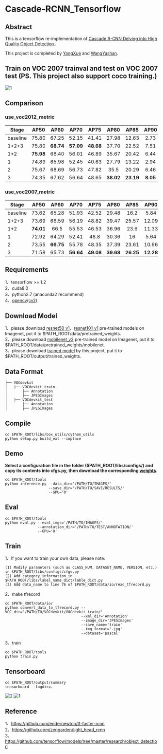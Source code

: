 ﻿# Cascade-RCNN_Tensorflow

## Abstract
This is a tensorflow re-implementation of [Cascade R-CNN Delving into High Quality Object Detection ](https://arxiv.org/abs/1712.00726).       

This project is completed by [YangXue](https://github.com/yangxue0827) and [WangYashan](https://github.com/toubasi).      

## Train on VOC 2007 trainval and test on VOC 2007 test (PS. This project also support coco training.)     
![1](voc_2007.gif)      

## Comparison
### use_voc2012_metric
| Stage | AP50 | AP60 | AP70 | AP75 | AP80 | AP85 | AP90 | AP95 |
|------------|:---:|:--:|:--:|:--:|:---:|:--:|:--:|:--:|
|baseline|75.80|67.25|52.15|41.41|27.98|12.63|2.73|0.11|
|1+2+3|75.80|**68.74**|**57.09**|**48.68**|37.70|22.52|7.51|0.54|
|1+2|**75.98**|68.40|56.01|46.89|35.67|20.42|6.44|0.39|
|1|74.89|65.98|52.45|40.63|27.79|13.22|2.94|0.11|
|2|75.67|68.69|56.73|47.82|35.5|20.29|6.46|0.38|
|3|74.35|67.62|56.64|48.65|**38.02**|**23.19**|**8.05**|**0.54**|

### use_voc2007_metric
| Stage | AP50 | AP60 | AP70 | AP75 | AP80 | AP85 | AP90 | AP95 |
|------------|:---:|:--:|:--:|:--:|:---:|:--:|:--:|:--:|
|baseline|73.62|65.28|51.93|42.52|29.48|16.2|5.84|1.32|
|1+2+3|73.69|66.59|56.19|48.82|39.47|25.57|12.09|2.5|
|1+2|**74.01**|66.5|55.53|46.53|36.96|23.6|11.33|2.15|
|1|72.92|64.29|52.41|48.8|30.36|16|5.64|2.15|
|2|73.55|**66.75**|55.78|48.35|37.39|23.61|10.66|**2.69**|
|3|71.58|65.73|**56.64**|**49.08**|**39.68**|**26.25**|**12.28**|2.32|

## Requirements
1、tensorflow >= 1.2     
2、cuda8.0     
3、python2.7 (anaconda2 recommend)    
4、[opencv(cv2)](https://pypi.org/project/opencv-python/)    

## Download Model
1、please download [resnet50_v1](http://download.tensorflow.org/models/resnet_v1_50_2016_08_28.tar.gz)、[resnet101_v1](http://download.tensorflow.org/models/resnet_v1_101_2016_08_28.tar.gz) pre-trained models on Imagenet, put it to $PATH_ROOT/data/pretrained_weights.     
2、please download [mobilenet_v2](https://storage.googleapis.com/mobilenet_v2/checkpoints/mobilenet_v2_1.0_224.tgz) pre-trained model on Imagenet, put it to $PATH_ROOT/data/pretrained_weights/mobilenet.     
3、please download [trained model](https://github.com/DetectionTeamUCAS/Models/tree/master/Cascade-RCNN_Tensorflow) by this project, put it to $PATH_ROOT/output/trained_weights.   

## Data Format
```
├── VOCdevkit
│   ├── VOCdevkit_train
│       ├── Annotation
│       ├── JPEGImages
│   ├── VOCdevkit_test
│       ├── Annotation
│       ├── JPEGImages
```

## Compile
```  
cd $PATH_ROOT/libs/box_utils/cython_utils
python setup.py build_ext --inplace
```

## Demo

**Select a configuration file in the folder ($PATH_ROOT/libs/configs/) and copy its contents into cfgs.py, then download the corresponding [weights](https://github.com/DetectionTeamUCAS/Models/tree/master/Cascade_R-CNN_Tensorflow).**      

```   
cd $PATH_ROOT/tools
python inference.py --data_dir='/PATH/TO/IMAGES/' 
                    --save_dir='/PATH/TO/SAVE/RESULTS/' 
                    --GPU='0'
```

## Eval
```  
cd $PATH_ROOT/tools
python eval.py --eval_imgs='/PATH/TO/IMAGES/'  
               --annotation_dir='/PATH/TO/TEST/ANNOTATION/'
               --GPU='0'
```

## Train

1、If you want to train your own data, please note:  
```     
(1) Modify parameters (such as CLASS_NUM, DATASET_NAME, VERSION, etc.) in $PATH_ROOT/libs/configs/cfgs.py
(2) Add category information in $PATH_ROOT/libs/label_name_dict/lable_dict.py     
(3) Add data_name to line 76 of $PATH_ROOT/data/io/read_tfrecord.py 
```     

2、make tfrecord
```  
cd $PATH_ROOT/data/io/  
python convert_data_to_tfrecord.py --VOC_dir='/PATH/TO/VOCdevkit/VOCdevkit_train/' 
                                   --xml_dir='Annotation'
                                   --image_dir='JPEGImages'
                                   --save_name='train' 
                                   --img_format='.jpg' 
                                   --dataset='pascal'
```     

3、train
```  
cd $PATH_ROOT/tools
python train.py
```

## Tensorboard
```  
cd $PATH_ROOT/output/summary
tensorboard --logdir=.
``` 
![2](scalars.png)
![1](images.png)

## Reference
1、https://github.com/endernewton/tf-faster-rcnn   
2、https://github.com/zengarden/light_head_rcnn   
3、https://github.com/tensorflow/models/tree/master/research/object_detection
